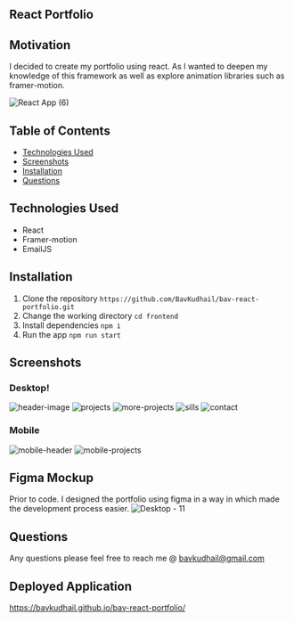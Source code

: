   ## React Portfolio
  
  ## Motivation
  I decided to create my portfolio using react. As I wanted to deepen my knowledge of this framework as well as explore animation libraries such as framer-motion.
  
  ![React App (6)](https://user-images.githubusercontent.com/93915846/169517663-90b923c3-b20a-4c3b-a4b2-0f57ced8da06.gif)

  
  ## Table of Contents
  * [Technologies Used](#technologies-used)
  * [Screenshots](#screenshots)
  * [Installation](#installation)
  * [Questions](#questions)

 ## Technologies Used
  * React
  * Framer-motion
  * EmailJS

## Installation
1. Clone the repository
`
   https://github.com/BavKudhail/bav-react-portfolio.git
  `
2. Change the working directory
  `
  cd frontend
  `
3. Install dependencies
   `
  npm i
  `
4. Run the app
  `
  npm run start
  `
  
## Screenshots


### Desktop!
![header-image](https://user-images.githubusercontent.com/93915846/169517353-d97fdf9b-da74-44cc-9967-69c6f02ea097.JPG)
![projects](https://user-images.githubusercontent.com/93915846/169516290-7baafb12-35ac-4cb3-a6ad-0940a9ae9a9c.JPG)
![more-projects](https://user-images.githubusercontent.com/93915846/169516276-b73e8a32-26e2-4ba6-9ec7-19e635c66feb.JPG)
![sills](https://user-images.githubusercontent.com/93915846/169516297-13c011a6-ab3c-453d-bddd-f0018fb3f7ae.JPG)
![contact](https://user-images.githubusercontent.com/93915846/169516264-8503fcf2-125f-430f-b209-1cf70a631a22.JPG)


### Mobile
![mobile-header](https://user-images.githubusercontent.com/93915846/169516215-26b77ba2-f8a2-4b1a-a123-cb8b85c9c9a2.JPG)
![mobile-projects](https://user-images.githubusercontent.com/93915846/169516227-8e564622-5bfd-428e-bb91-06846cdf62f8.JPG)


## Figma Mockup
Prior to code. I designed the portfolio using figma in a way in which made the development process easier.
![Desktop - 11](https://user-images.githubusercontent.com/93915846/172047187-c7e54c06-918d-4ce9-8a36-e4d5e67ed69e.png)


  
## Questions
Any questions please feel free to reach me @ bavkudhail@gmail.com
  
## Deployed Application
https://bavkudhail.github.io/bav-react-portfolio/

